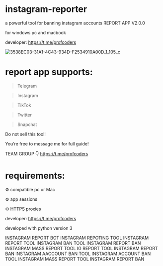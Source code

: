 # instagram-reporter
a powerful tool for banning instagram accounts
REPORT APP V2.0.0

for windows pc and macbook 

developer: https://t.me/profcoders

![3538EC03-31A1-4C43-934D-F2534910A00D_1_105_c](https://github.com/user-attachments/assets/29bf00fb-b4fa-428c-b3b4-74ae598c5947)


# report app supports:

> Telegram

> Instagram 

> TikTok 

> Twitter

> Snapchat

Do not sell this tool!

You’re free to message me for full guide! 

TEAM GROUP 👇
https://t.me/profcoders

# requirements:

⚙️ compatible pc or Mac

⚙️ app sessions 

⚙️ HTTPS proxies

developer: https://t.me/profcoders

developed with python version 3

INSTAGRAM REPORT BOT
INSTAGRAM REPOTING TOOL
INSTAGRAM REPORT TOOL
INSTAGRAM BAN TOOL
INSTAGRAM REPORT BAN
INSTAGRAM MASS REPORT TOOL
IG REPORT TOOL
INSTAGRAM REPORT BAN
INSTAGRAM AACCOUNT BAN TOOL
INSTAGRAM ACCOUNT BAN TOOL
INSTAGRAM MASS REPORT TOOL
INSTAGRAM REPORT BAN
